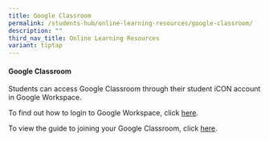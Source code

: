 ```yaml
---
title: Google Classroom
permalink: /students-hub/online-learning-resources/google-classroom/
description: ""
third_nav_title: Online Learning Resources
variant: tiptap
---
```

#### Google Classroom

Students can access Google Classroom through their student iCON account in Google Workspace.  
  
To find out how to login to Google Workspace, click [here](https://moe-silingpri-staging.netlify.app/parents-hub/Online-Learning-Resources/google-workspace/).  
  
To view the guide to joining your Google Classroom, click [here](/files/gc1.pdf).